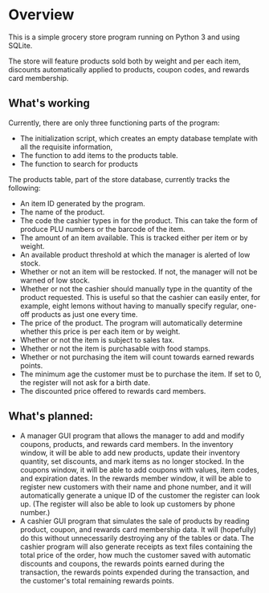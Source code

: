 # Overview

This is a simple grocery store program
running on Python 3 and using SQLite.

The store will feature products sold both by weight
and per each item, discounts automatically applied
to products, coupon codes, and rewards card
membership.

## What's working

Currently, there are only three functioning parts of the program:
- The initialization script, which creates an empty
database template with all the requisite information,
- The function to add items to the products table.
- The function to search for products

The products table, part of the store database,
currently tracks the following:
- An item ID generated by the program.
- The name of the product.
- The code the cashier types in for the product.
  This can take the form of produce PLU numbers
  or the barcode of the item.
- The amount of an item available.
  This is tracked either per item or by weight.
- An available product threshold at which the manager
  is alerted of low stock.
- Whether or not an item will be restocked.
  If not, the manager will not be warned of low stock.
- Whether or not the cashier should manually type in
  the quantity of the product requested.
  This is useful so that the cashier can easily enter,
  for example, eight lemons without having to manually
  specify regular, one-off products as just one every time.
- The price of the product. The program will automatically
  determine whether this price is per each item or by weight.
- Whether or not the item is subject to sales tax.
- Whether or not the item is purchasable with food stamps.
- Whether or not purchasing the item will count towards
  earned rewards points.
- The minimum age the customer must be to purchase the item.
  If set to 0, the register will not ask for a birth date.
- The discounted price offered to rewards card members.


## What's planned:

- A manager GUI program that allows the manager to
  add and modify coupons, products, and rewards card members.
  In the inventory window, it will be able to add new products,
  update their inventory quantity, set discounts, 
  and mark items as no longer stocked.
  In the coupons window, it will be able to add coupons with
  values, item codes, and expiration dates.
  In the rewards member window, it will be able to register
  new customers with their name and phone number,
  and it will automatically generate a unique ID
  of the customer the register can look up.
  (The register will also be able to look up customers by phone number.)
- A cashier GUI program that simulates the sale of products by reading
  product, coupon, and rewards card membership data.
  It will (hopefully) do this without unnecessarily destroying
  any of the tables or data.
  The cashier program will also generate receipts as text files
  containing the total price of the order,
  how much the customer saved with automatic discounts and coupons,
  the rewards points earned during the transaction,
  the rewards points expended during the transaction,
  and the customer's total remaining rewards points.
